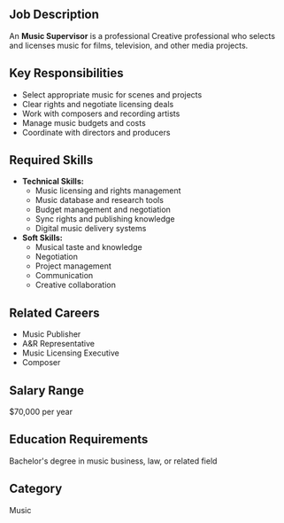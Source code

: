 ## Job Description
An **Music Supervisor** is a professional Creative professional who selects and licenses music for films, television, and other media projects.

## Key Responsibilities
- Select appropriate music for scenes and projects
- Clear rights and negotiate licensing deals
- Work with composers and recording artists
- Manage music budgets and costs
- Coordinate with directors and producers

## Required Skills
- **Technical Skills:**
  - Music licensing and rights management
  - Music database and research tools
  - Budget management and negotiation
  - Sync rights and publishing knowledge
  - Digital music delivery systems
- **Soft Skills:**
  - Musical taste and knowledge
  - Negotiation
  - Project management
  - Communication
  - Creative collaboration

## Related Careers
- Music Publisher
- A&R Representative
- Music Licensing Executive
- Composer

## Salary Range
$70,000 per year

## Education Requirements
Bachelor's degree in music business, law, or related field

## Category
Music
